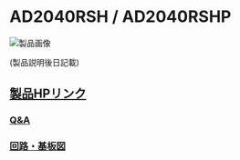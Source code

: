 # AD2040RSH / AD2040RSHP

![製品画像]()

(製品説明後日記載)


## [製品HPリンク](http://bit-trade-one.co.jp/) 

### [Q&A](FAQ.md)

### [回路・基板図](https://github.com/bit-trade-one/-ADXXXXX-Templateo/blob/master/Schematics/-ADXXXXX-Template-Schematics.pdf)
